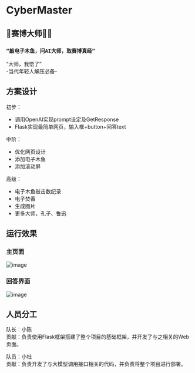 # CyberMaster
## 🤖赛博大师🧘‍♂️ 
### `“敲电子木鱼，问AI大师，取赛博真经”`<br>
“大师，我悟了”<br>
-当代年轻人解压必备-<br>

## 方案设计
初步：

- 调用OpenAI实现prompt设定及GetResponse
- Flask实现最简单网页，输入框+button+回答text

中阶：

- 优化网页设计
- 添加电子木鱼
- 添加滚动屏

高级：

- 电子木鱼敲击数纪录
- 电子焚香
- 生成图片
- 更多大师，孔子、鲁迅
## 运行效果
### 主页面
![image](https://github.com/chenyunbo-cyb/CyberMaster/assets/52398597/0033e30c-7346-4886-84ca-0c76b4144cb8)
### 回答界面
![image](https://github.com/chenyunbo-cyb/CyberMaster/assets/52398597/7a2efdb3-bc52-4906-a28a-c825a2a0386b)

## 人员分工
队长：小陈 <br>
贡献：负责使用Flask框架搭建了整个项目的基础框架，并开发了与之相关的Web页面。

队员：小杜 <br>
贡献：负责开发了与大模型调用接口相关的代码，并负责将整个项目进行部署。
